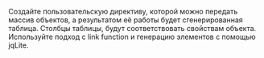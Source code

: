 Создайте пользовательскую директиву, которой можно передать массив объектов, а результатом её работы будет сгенерированная таблица. 
Столбцы таблицы, будут соответствовать свойствам объекта. Используйте подход с link function и генерацию элементов с помощью jqLite.
